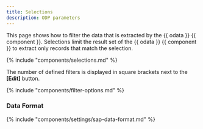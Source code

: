 ```yaml
---
title: Selections
description: ODP parameters
---
```


This page shows how to filter the data that is extracted by the {{ odata }} {{ component }}.
Selections limit the result set of the {{ odata }} {{ component }} to extract only records that match the selection.

{% include "components/selections.md"  %}

The number of defined filters is displayed in square brackets next to the **[Edit]** button.

{% include "components/filter-options.md" %}

### Data Format

{% include "components/settings/sap-data-format.md"  %}
